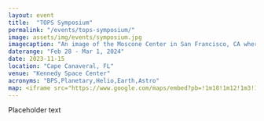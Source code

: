 ```yaml
---
layout: event
title:  "TOPS Symposium"
permalink: "/events/tops-symposium/"
image: assets/img/events/symposium.jpg
imagecaption: "An image of the Moscone Center in San Francisco, CA where AGU will be held."
daterange: "Feb 28 - Mar 1, 2024"
date: 2023-11-15
location: "Cape Canaveral, FL"
venue: "Kennedy Space Center"
acronyms: "BPS,Planetary,Helio,Earth,Astro"
map: <iframe src="https://www.google.com/maps/embed?pb=!1m18!1m12!1m3!1d25225.951246658202!2d-122.42128936671311!3d37.78432337198296!2m3!1f0!2f0!3f0!3m2!1i1024!2i768!4f13.1!3m3!1m2!1s0x8085807ded297e89%3A0xd9553880aa393c6c!2sMoscone%20Center!5e0!3m2!1sen!2sus!4v1701064512358!5m2!1sen!2sus" width="600" height="450" style="border:0;" allowfullscreen="" loading="lazy" referrerpolicy="no-referrer-when-downgrade"></iframe>
---
```


Placeholder text
